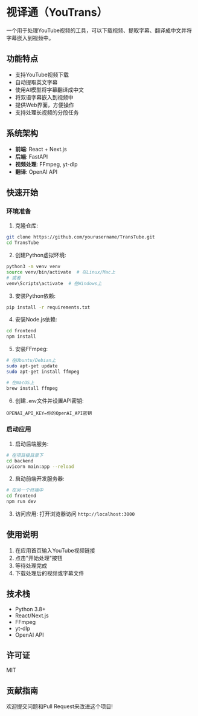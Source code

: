 # 视译通（YouTrans）

一个用于处理YouTube视频的工具，可以下载视频、提取字幕、翻译成中文并将字幕嵌入到视频中。

## 功能特点

- 支持YouTube视频下载
- 自动提取英文字幕
- 使用AI模型将字幕翻译成中文
- 将双语字幕嵌入到视频中
- 提供Web界面，方便操作
- 支持处理长视频的分段任务

## 系统架构

- **前端**: React + Next.js
- **后端**: FastAPI
- **视频处理**: FFmpeg, yt-dlp
- **翻译**: OpenAI API

## 快速开始

### 环境准备

1. 克隆仓库:
```bash
git clone https://github.com/yourusername/TransTube.git
cd TransTube
```

2. 创建Python虚拟环境:
```bash
python3 -m venv venv
source venv/bin/activate  # 在Linux/Mac上
# 或者
venv\Scripts\activate  # 在Windows上
```

3. 安装Python依赖:
```bash
pip install -r requirements.txt
```

4. 安装Node.js依赖:
```bash
cd frontend
npm install
```

5. 安装FFmpeg:
```bash
# 在Ubuntu/Debian上
sudo apt-get update
sudo apt-get install ffmpeg

# 在macOS上
brew install ffmpeg
```

6. 创建`.env`文件并设置API密钥:
```
OPENAI_API_KEY=你的OpenAI_API密钥
```

### 启动应用

1. 启动后端服务:
```bash
# 在项目根目录下
cd backend
uvicorn main:app --reload
```

2. 启动前端开发服务器:
```bash
# 在另一个终端中
cd frontend
npm run dev
```

3. 访问应用:
打开浏览器访问 `http://localhost:3000`

## 使用说明

1. 在应用首页输入YouTube视频链接
2. 点击"开始处理"按钮
3. 等待处理完成
4. 下载处理后的视频或字幕文件

## 技术栈

- Python 3.8+
- React/Next.js
- FFmpeg
- yt-dlp
- OpenAI API

## 许可证

MIT

## 贡献指南

欢迎提交问题和Pull Request来改进这个项目! 
